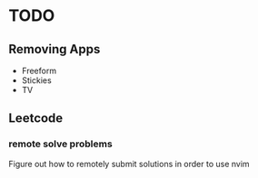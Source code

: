 # TODO
## Removing Apps
 - Freeform
 - Stickies
 - TV

## Leetcode
### remote solve problems
Figure out how to remotely submit solutions in order to use nvim
